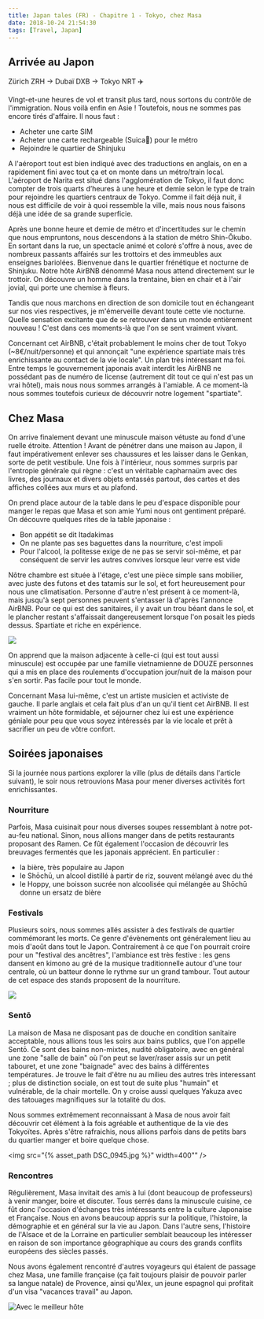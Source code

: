 ```yaml
---
title: Japan tales (FR) - Chapitre 1 - Tokyo, chez Masa
date: 2018-10-24 21:54:30
tags: [Travel, Japan]
---
```


## Arrivée au Japon

Zürich ZRH -> Dubaï DXB -> Tokyo NRT ✈️

Vingt-et-une heures de vol et transit plus tard, nous sortons du contrôle de l'immigration. Nous voilà enfin en Asie ! Toutefois, nous ne sommes pas encore tirés d'affaire. Il nous faut :
- Acheter une carte SIM
- Acheter une carte rechargeable (Suica🐧) pour le métro
- Rejoindre le quartier de Shinjuku

A l'aéroport tout est bien indiqué avec des traductions en anglais, on en a rapidement fini avec tout ça et on monte dans un métro/train local. L'aéroport de Narita est situé dans l'agglomération de Tokyo, il faut donc compter de trois quarts d’heures à une heure et demie selon le type de train pour rejoindre les quartiers centraux de Tokyo. Comme il fait déjà nuit, il nous est difficile de voir à quoi ressemble la ville, mais nous nous faisons déjà une idée de sa grande superficie. 

Après une bonne heure et demie de métro et d'incertitudes sur le chemin que nous empruntons, nous descendons à la station de métro Shin-Ōkubo. En sortant dans la rue, un spectacle animé et coloré s'offre à nous, avec de nombreux passants affairés sur les trottoirs et des immeubles aux enseignes bariolées. Bienvenue dans le quartier frénétique et nocturne de Shinjuku. Notre hôte AirBNB dénommé Masa nous attend directement sur le trottoir. On découvre un homme dans la trentaine, bien en chair et à l'air jovial, qui porte une chemise à fleurs. 

Tandis que nous marchons en direction de son domicile tout en échangeant sur nos vies respectives, je m'émerveille devant toute cette vie nocturne. Quelle sensation excitante que de se retrouver dans un monde entièrement nouveau ! C'est dans ces moments-là que l'on se sent vraiment vivant.

Concernant cet AirBNB, c'était probablement le moins cher de tout Tokyo (~8€/nuit/personne) et qui annonçait "une expérience spartiate mais très enrichissante au contact de la vie locale". Un plan très intéressant ma foi. Entre temps le gouvernement japonais avait interdit les AirBNB ne possédant pas de numéro de license (autrement dit tout ce qui n'est pas un vrai hôtel), mais nous nous sommes arrangés à l'amiable. A ce moment-là nous sommes toutefois curieux de découvrir notre logement "spartiate".

## Chez Masa

On arrive finalement devant une minuscule maison vétuste au fond d'une ruelle étroite. Attention ! Avant de pénétrer dans une maison au Japon, il faut impérativement enlever ses chaussures et les laisser dans le Genkan, sorte de petit vestibule. Une fois à l'intérieur, nous sommes surpris par l'entropie générale qui règne : c'est un véritable capharnaüm avec des livres, des journaux et divers objets entassés partout, des cartes et des affiches collées aux murs et au plafond. 

On prend place autour de la table dans le peu d'espace disponible pour manger le repas que Masa et son amie Yumi nous ont gentiment préparé. On découvre quelques rites de la table japonaise :
- Bon appétit se dit Itadakimas
- On ne plante pas ses baguettes dans la nourriture, c'est impoli
- Pour l'alcool, la politesse exige de ne pas se servir soi-même, et par conséquent de servir les autres convives lorsque leur verre est vide

Nôtre chambre est située à l'étage, c'est une pièce simple sans mobilier, avec juste des futons et des tatamis sur le sol, et fort heureusement pour nous une climatisation. Personne d'autre n'est présent à ce moment-là, mais jusqu'à sept personnes peuvent s'entasser là d'après l'annonce AirBNB. Pour ce qui est des sanitaires, il y avait un trou béant dans le sol, et le plancher restant s'affaissait dangereusement lorsque l'on posait les pieds dessus. Spartiate et riche en expérience.

<img src="{% asset_path DSC_0998.jpg %}" />

On apprend que la maison adjacente à celle-ci (qui est tout aussi minuscule) est occupée par une famille vietnamienne de DOUZE personnes qui a mis en place des roulements d'occupation jour/nuit de la maison pour s'en sortir. Pas facile pour tout le monde.

Concernant Masa lui-même, c'est un artiste musicien et activiste de gauche. Il parle anglais et cela fait plus d'an un qu'il tient cet AirBNB. Il est vraiment un hôte formidable, et séjourner chez lui est une expérience géniale pour peu que vous soyez intéressés par la vie locale et prêt à sacrifier un peu de vôtre confort.

## Soirées japonaises

Si la journée nous partions explorer la ville (plus de détails dans l'article suivant), le soir nous retrouvions Masa pour mener diverses activités fort enrichissantes. 

### Nourriture

Parfois, Masa cuisinait pour nous diverses soupes ressemblant à notre pot-au-feu national. Sinon, nous allions manger dans de petits restaurants proposant des Ramen. Ce fût également l'occasion de découvrir les breuvages fermentés que les japonais apprécient. En particulier :
- la bière, très populaire au Japon
- le Shōchū, un alcool distillé à partir de riz, souvent mélangé avec du thé
- le Hoppy, une boisson sucrée non alcoolisée qui mélangée au Shōchū donne un ersatz de bière

### Festivals

Plusieurs soirs, nous sommes allés assister à des festivals de quartier commémorant les morts. Ce genre d'évènements ont généralement lieu au mois d'août dans tout le Japon. Contrairement à ce que l'on pourrait croire pour un "festival des ancêtres", l'ambiance est très festive : les gens dansent en kimono au gré de la musique traditionnelle autour d'une tour centrale, où un batteur donne le rythme sur un grand tambour. Tout autour de cet espace des stands proposent de la nourriture.

<img src="{% asset_path DSC_0925.jpg %}" />

### Sentō

La maison de Masa ne disposant pas de douche en condition sanitaire acceptable, nous allions tous les soirs aux bains publics, que l'on appelle Sentō. Ce sont des bains non-mixtes, nudité obligatoire, avec en général une zone "salle de bain" où l'on peut se laver/raser assis sur un petit tabouret, et une zone "baignade" avec des bains à différentes températures. Je trouve le fait d'être nu au milieu des autres très interessant ; plus de distinction sociale, on est tout de suite plus "humain" et vulnérable, de la chair mortelle. On y croise aussi quelques Yakuza avec des tatouages magnifiques sur la totalité du dos.

Nous sommes extrêmement reconnaissant à Masa de nous avoir fait découvrir cet élément à la fois agréable et authentique de la vie des Tokyoïtes. Après s'être rafraichis, nous allions parfois dans de petits bars du quartier manger et boire quelque chose.

<img src="{% asset_path DSC_0945.jpg %}" width=400"" />

### Rencontres

Régulièrement, Masa invitait des amis à lui (dont beaucoup de professeurs) à venir manger, boire et discuter. Tous serrés dans la minuscule cuisine, ce fût donc l'occasion d'échanges très intéressants entre la culture Japonaise et Française. Nous en avons beaucoup appris sur la politique, l'histoire, la démographie et en général sur la vie au Japon. Dans l'autre sens, l'histoire de l'Alsace et de la Lorraine en particulier semblait beaucoup les intéresser en raison de son importance géographique au cours des grands conflits européens des siècles passés.

Nous avons également rencontré d'autres voyageurs qui étaient de passage chez Masa, une famille française (ça fait toujours plaisir de pouvoir parler sa langue natale) de Provence, ainsi qu'Alex, un jeune espagnol qui profitait d'un visa "vacances travail" au Japon.

<img src="{% asset_path masa_crew.jpg %}" alt="Avec le meilleur hôte"/>
